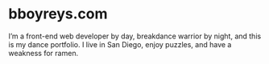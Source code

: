 # bboyreys.com

I’m a front-end web developer by day, breakdance warrior by night, and this is my dance portfolio. I live in San Diego, enjoy puzzles, and have a weakness for ramen.